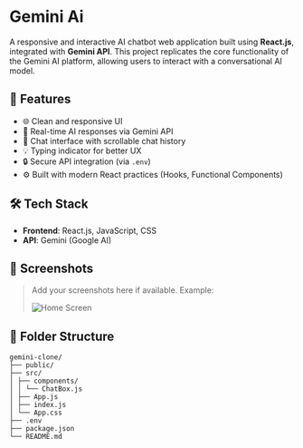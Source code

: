 # Gemini Ai

A responsive and interactive AI chatbot web application built using **React.js**, integrated with **Gemini API**. This project replicates the core functionality of the Gemini AI platform, allowing users to interact with a conversational AI model.

## 🚀 Features

- 🌐 Clean and responsive UI
- 🤖 Real-time AI responses via Gemini API
- 📝 Chat interface with scrollable chat history
- 💡 Typing indicator for better UX
- 🔒 Secure API integration (via `.env`)
- ⚙️ Built with modern React practices (Hooks, Functional Components)

## 🛠️ Tech Stack

- **Frontend**: React.js, JavaScript, CSS
- **API**: Gemini (Google AI)



## 📸 Screenshots

> Add your screenshots here if available. Example:
>
> ![Home Screen](https://github.com/santhosht99/Gemini-Ai/issues/1#issue-3113933974)


## 📂 Folder Structure
```plaintext
gemini-clone/
├── public/
├── src/
│ ├── components/
│ │ └── ChatBox.js
│ ├── App.js
│ ├── index.js
│ └── App.css
├── .env
├── package.json
└── README.md
